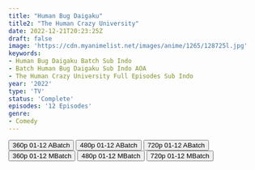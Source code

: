 ```yaml
---
title: "Human Bug Daigaku"
title2: "The Human Crazy University"
date: 2022-12-21T20:23:25Z
draft: false
image: 'https://cdn.myanimelist.net/images/anime/1265/128725l.jpg'
keywords:
- Human Bug Daigaku Batch Sub Indo
- Batch Human Bug Daigaku Sub Indo AOA
- The Human Crazy University Full Episodes Sub Indo
year: '2022'
type: 'TV'
status: 'Complete'
episodes: '12 Episodes'
genre:
- Comedy
---
```


<div class="d-g gg-5 gtc-r ai-c">
<button onclick="window.open('?barc=5tlzc4LC62_20221222/Batch/1-12/Kuramanime-HUMBUG-1_12-Mp4360','_blank')">360p 01-12 ABatch</button>
<button onclick="window.open('?barc=5tlzc4LC62_20221222/Batch/1-12/Kuramanime-HUMBUG-1_12-Mp4480','_blank')">480p 01-12 ABatch</button>
<button onclick="window.open('?barc=5tlzc4LC62_20221222/Batch/1-12/Kuramanime-HUMBUG-1_12-Mp4720','_blank')">720p 01-12 ABatch</button>
<button onclick="window.open('?bmed=bejvs2z4fiqrvrf','_blank')">360p 01-12 MBatch</button>
<button onclick="window.open('?bmed=jom0f7ty9h6nbdr','_blank')">480p 01-12 MBatch</button>
<button onclick="window.open('?bmed=c1brl4m3xljimux','_blank')">720p 01-12 MBatch</button>
</div>